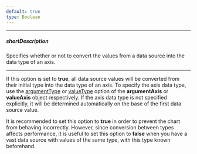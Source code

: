 ```yaml
---
default: true
type: Boolean
---
```

---
##### shortDescription
Specifies whether or not to convert the values from a data source into the data type of an axis.

---
If this option is set to **true**, all data source values will be converted from their initial type into the data type of an axis. To specify the axis data type, use the [argumentType](/api-reference/20%20Data%20Visualization%20Widgets/dxPolarChart/1%20Configuration/argumentAxis/argumentType.md '/Documentation/ApiReference/Data_Visualization_Widgets/dxPolarChart/Configuration/argumentAxis/#argumentType') or [valueType](/api-reference/20%20Data%20Visualization%20Widgets/dxPolarChart/1%20Configuration/valueAxis/valueType.md '/Documentation/ApiReference/Data_Visualization_Widgets/dxPolarChart/Configuration/valueAxis/#valueType') option of the **argumentAxis** or **valueAxis** object respectively. If the axis data type is not specified explicitly, it will be determined automatically on the base of the first data source value.

It is recommended to set this option to **true** in order to prevent the chart from behaving incorrectly. However, since conversion between types affects performance, it is useful to set this option to **false** when you have a vast data source with values of the same type, with this type known beforehand.